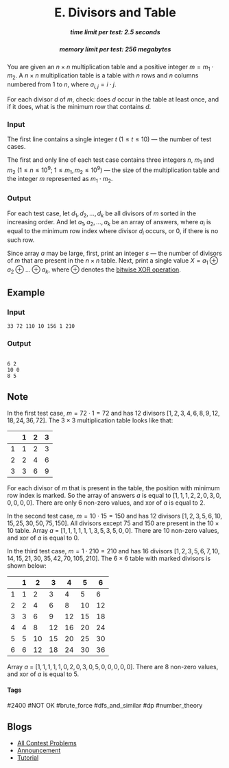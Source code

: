 <h1 style='text-align: center;'> E. Divisors and Table</h1>

<h5 style='text-align: center;'>time limit per test: 2.5 seconds</h5>
<h5 style='text-align: center;'>memory limit per test: 256 megabytes</h5>

You are given an $n \times n$ multiplication table and a positive integer $m = m_1 \cdot m_2$. A $n \times n$ multiplication table is a table with $n$ rows and $n$ columns numbered from $1$ to $n$, where $a_{i, j} = i \cdot j$.

For each divisor $d$ of $m$, check: does $d$ occur in the table at least once, and if it does, what is the minimum row that contains $d$.

### Input

The first line contains a single integer $t$ ($1 \le t \le 10$) — the number of test cases.

The first and only line of each test case contains three integers $n$, $m_1$ and $m_2$ ($1 \le n \le 10^9$; $1 \le m_1, m_2 \le 10^9$) — the size of the multiplication table and the integer $m$ represented as $m_1 \cdot m_2$.

### Output

For each test case, let $d_1, d_2, \dots, d_k$ be all divisors of $m$ sorted in the increasing order. And let $a_1, a_2, \dots, a_k$ be an array of answers, where $a_i$ is equal to the minimum row index where divisor $d_i$ occurs, or $0$, if there is no such row.

Since array $a$ may be large, first, print an integer $s$ — the number of divisors of $m$ that are present in the $n \times n$ table. Next, print a single value $X = a_1 \oplus a_2 \oplus \dots \oplus a_k$, where $\oplus$ denotes the [bitwise XOR operation](https://en.wikipedia.org/wiki/Bitwise_operation#XOR).

## Example

### Input


```text
33 72 110 10 156 1 210
```
### Output

```text

6 2
10 0
8 5

```
## Note

In the first test case, $m = 72 \cdot 1 = 72$ and has $12$ divisors $[1, 2, 3, 4, 6, 8, 9, 12, 18, 24, 36, 72]$. The $3 \times 3$ multiplication table looks like that:

  

|  | 1 | 2 | 3 |
| --- | --- | --- | --- |
| 1 | 1 | 2 | 3 |
| 2 | 2 | 4 | 6 |
| 3 | 3 | 6 | 9 |

  For each divisor of $m$ that is present in the table, the position with minimum row index is marked. So the array of answers $a$ is equal to $[1, 1, 1, 2, 2, 0, 3, 0, 0, 0, 0, 0]$. There are only $6$ non-zero values, and xor of $a$ is equal to $2$.

In the second test case, $m = 10 \cdot 15 = 150$ and has $12$ divisors $[1, 2, 3, 5, 6, 10, 15, 25, 30, 50, 75, 150]$. All divisors except $75$ and $150$ are present in the $10 \times 10$ table. Array $a$ $=$ $[1, 1, 1, 1, 1, 1, 3, 5, 3, 5, 0, 0]$. There are $10$ non-zero values, and xor of $a$ is equal to $0$.

In the third test case, $m = 1 \cdot 210 = 210$ and has $16$ divisors $[1, 2, 3, 5, 6, 7, 10, 14, 15, 21, 30, 35, 42, 70, 105, 210]$. The $6 \times 6$ table with marked divisors is shown below:

  

|  | 1 | 2 | 3 | 4 | 5 | 6 |
| --- | --- | --- | --- | --- | --- | --- |
| 1 | 1 | 2 | 3 | 4 | 5 | 6 |
| 2 | 2 | 4 | 6 | 8 | 10 | 12 |
| 3 | 3 | 6 | 9 | 12 | 15 | 18 |
| 4 | 4 | 8 | 12 | 16 | 20 | 24 |
| 5 | 5 | 10 | 15 | 20 | 25 | 30 |
| 6 | 6 | 12 | 18 | 24 | 30 | 36 |

  Array $a$ $=$ $[1, 1, 1, 1, 1, 0, 2, 0, 3, 0, 5, 0, 0, 0, 0, 0]$. There are $8$ non-zero values, and xor of $a$ is equal to $5$.



#### Tags 

#2400 #NOT OK #brute_force #dfs_and_similar #dp #number_theory 

## Blogs
- [All Contest Problems](../Educational_Codeforces_Round_142_(Rated_for_Div._2).md)
- [Announcement](../blogs/Announcement.md)
- [Tutorial](../blogs/Tutorial.md)
